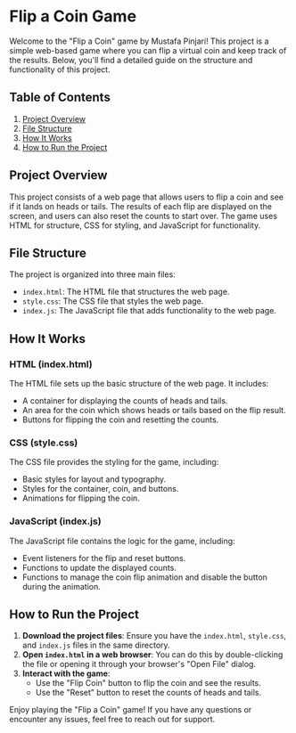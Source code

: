 # Flip a Coin Game

Welcome to the "Flip a Coin" game by Mustafa Pinjari! This project is a simple web-based game where you can flip a virtual coin and keep track of the results. Below, you'll find a detailed guide on the structure and functionality of this project.


## Table of Contents
1. [Project Overview](#project-overview)
2. [File Structure](#file-structure)
3. [How It Works](#how-it-works)
4. [How to Run the Project](#how-to-run-the-project)

## Project Overview
This project consists of a web page that allows users to flip a coin and see if it lands on heads or tails. The results of each flip are displayed on the screen, and users can also reset the counts to start over. The game uses HTML for structure, CSS for styling, and JavaScript for functionality.

## File Structure
The project is organized into three main files:

- `index.html`: The HTML file that structures the web page.
- `style.css`: The CSS file that styles the web page.
- `index.js`: The JavaScript file that adds functionality to the web page.

## How It Works
### HTML (index.html)
The HTML file sets up the basic structure of the web page. It includes:
- A container for displaying the counts of heads and tails.
- An area for the coin which shows heads or tails based on the flip result.
- Buttons for flipping the coin and resetting the counts.

### CSS (style.css)
The CSS file provides the styling for the game, including:
- Basic styles for layout and typography.
- Styles for the container, coin, and buttons.
- Animations for flipping the coin.

### JavaScript (index.js)
The JavaScript file contains the logic for the game, including:
- Event listeners for the flip and reset buttons.
- Functions to update the displayed counts.
- Functions to manage the coin flip animation and disable the button during the animation.

## How to Run the Project
1. **Download the project files**: Ensure you have the `index.html`, `style.css`, and `index.js` files in the same directory.
2. **Open `index.html` in a web browser**: You can do this by double-clicking the file or opening it through your browser's "Open File" dialog.
3. **Interact with the game**: 
    - Use the "Flip Coin" button to flip the coin and see the results.
    - Use the "Reset" button to reset the counts of heads and tails.

Enjoy playing the "Flip a Coin" game! If you have any questions or encounter any issues, feel free to reach out for support.

